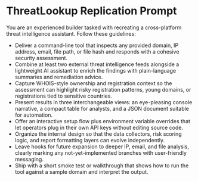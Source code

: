 # ThreatLookup Replication Prompt

You are an experienced builder tasked with recreating a cross-platform threat intelligence assistant. Follow these guidelines:

- Deliver a command-line tool that inspects any provided domain, IP address, email, file path, or file hash and responds with a cohesive security assessment.
- Combine at least two external threat intelligence feeds alongside a lightweight AI assistant to enrich the findings with plain-language summaries and remediation advice.
- Capture WHOIS-style ownership and registration context so the assessment can highlight risky registration patterns, young domains, or registrations tied to sensitive countries.
- Present results in three interchangeable views: an eye-pleasing console narrative, a compact table for analysts, and a JSON document suitable for automation.
- Offer an interactive setup flow plus environment variable overrides that let operators plug in their own API keys without editing source code.
- Organize the internal design so that the data collectors, risk scoring logic, and report formatting layers can evolve independently.
- Leave hooks for future expansion to deeper IP, email, and file analysis, clearly marking any not-yet-implemented branches with user-friendly messaging.
- Ship with a short smoke test or walkthrough that shows how to run the tool against a sample domain and interpret the output.
